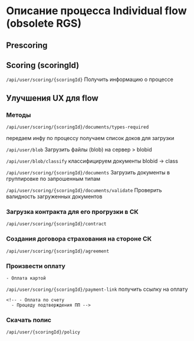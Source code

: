 # Описание процесса Individual flow (obsolete RGS)

## Prescoring

## Scoring (scoringId)

```/api/user/scoring/{scoringId}```
Получить информацию о процессе

## Улучшения UX для flow
### Методы

```/api/user/scoring/{scoringId}/documents/types-required```

передаем инфу по процессу
получаем список доков для загрузки


```/api/user/blob```
Загрузить файлы (blob) на сервер > blobid

```/api/user/blob/classify```
классифицируем документы
blobid -> class

```/api/user/scoring/{scoringId}/documents```
Загрузить документы в группировке по запрошенным типам

```/api/user/scoring/{scoringId}/documents/validate```
Проверить валидность загруженных документов



### Загрузка контракта для его прогрузки в СК

```/api/user/scoring/{scoringId}/contract```

### Создания договора страхования на стороне СК

```/api/user/scoring/{scoringId}/agreement```

### Произвести оплату

    - Оплата картой

```/api/user/scoring/{scoringId}/payment-link``` получить ссылку на оплату


    <!-- - Оплата по счету 
      - Процеду подтверждения ПП -->

### Скачать полис

```/api/user/{scoringId}/policy```